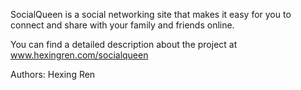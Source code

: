 SocialQueen is a social networking site that makes it easy for you to connect and share with your family and friends online.

You can find a detailed description about the project at www.hexingren.com/socialqueen

Authors:
Hexing Ren




